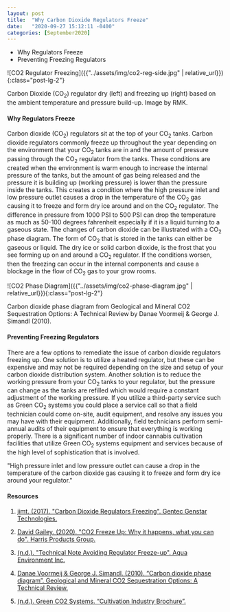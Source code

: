 ```yaml
---
layout: post
title:  "Why Carbon Dioxide Regulators Freeze"
date:   "2020-09-27 15:12:11 -0400"
categories: [September2020]
---
```





* Why Regulators Freeze
* Preventing Freezing Regulators




![CO2 Regulator Freezing]({{"../assets/img/co2-reg-side.jpg" | relative_url}}){:class="post-lg-2"}
<div class="text-center blog-caption">
Carbon Dioxide (CO<sub>2</sub>) regulator dry (left) and freezing up (right) based on the ambient temperature and pressure build-up. Image by RMK.
</div>



#### Why Regulators Freeze
Carbon dioxide (CO<sub>2</sub>) regulators sit at the top of your CO<sub>2</sub> tanks. Carbon dioxide regulators commonly freeze up throughout the year depending on the environment that your CO<sub>2</sub> tanks are in and the amount of pressure passing through the CO<sub>2</sub> regulator from the tanks. These conditions are created when the environment is warm enough to increase the internal pressure of the tanks, but the amount of gas being released and the pressure it is building up (working pressure) is lower than the pressure inside the tanks. This creates a condition where the high pressure inlet and low pressure outlet causes a drop in the temperature of the CO<sub>2</sub> gas causing it to freeze and form dry ice around and on the CO<sub>2</sub> regulator. The difference in pressure from 1000 PSI to 500 PSI can drop the temperature as much as 50-100 degrees fahrenheit especially if it is a liquid turning to a gaseous state. The changes of carbon dioxide can be illustrated with a CO<sub>2</sub> phase diagram. The form of CO<sub>2</sub> that is stored in the tanks can either be gaseous or liquid. The dry ice or solid carbon dioxide, is the frost that you see forming up on and around a CO<sub>2</sub> regulator. If the conditions worsen, then the freezing can occur in the internal components and cause a blockage in the flow of CO<sub>2</sub> gas to your grow rooms. 




![CO2 Phase Diagram]({{"../assets/img/co2-phase-diagram.jpg" | relative_url}}){:class="post-lg-2"}
<div class="text-center blog-caption">
Carbon dioxide phase diagram from Geological and Mineral CO2 Sequestration Options: A Technical Review by Danae Voormeij & George J. Simandl (2010). 
</div>




#### Preventing Freezing Regulators
There are a few options to remediate the issue of carbon dioxide regulators freezing up. One solution is to utilize a heated regulator, but these can be expensive and may not be required depending on the size and setup of your carbon dioxide distribution system. Another solution is to reduce the working pressure from your CO<sub>2</sub> tanks to your regulator, but the pressure can change as the tanks are refilled which would require a constant adjustment of the working pressure. If you utilize a third-party service such as Green CO<sub>2</sub> systems you could place a service call so that a field technician could come on-site, audit equipment, and resolve any issues you may have with their equipment. Additionally, field technicians perform semi-annual audits of their equipment to ensure that everything is working properly. There is a significant number of indoor cannabis cultivation facilities that utilize Green CO<sub>2</sub> systems equipment and services because of the high level of sophistication that is involved. 



<div class="text-center blog-quote">
"High pressure inlet and low pressure outlet can cause a drop in the temperature of the carbon dioxide gas causing it to freeze and form dry ice around your regulator." 
</div>



#### Resources
1. <a href="http://www.genstartech.com/blog/carbon-dioxide-regulators-freezing"> jimt. (2017). "Carbon Dioxide Regulators Freezing". Gentec Genstar Technologies.  
</a>

2. <a href="https://www.harrisproductsgroup.com/en/Expert-Advice/Articles/CO2-Freeze-Up.aspx"> David Gailey. (2020). "CO2 Freeze Up: Why it happens, what you can do". Harris Products Group. 
</a>

3. <a href="https://www.aquaenvironmentinc.com/pdf/Avoiding-Regulator-Freeze-Up.pdf"> (n.d.). "Technical Note Avoiding Regulator Freeze-up". Aqua Environment Inc. 
</a>

4. <a href="https://www.researchgate.net/figure/Carbon-dioxide-phase-diagram-The-critical-point-for-CO-2-when-it-reaches-supercritical_fig2_246314679"> Danae Voormeij &amp; George J. Simandl. (2010). “Carbon dioxide phase diagram”. Geological and Mineral CO2 Sequestration Options: A Technical Review. 
</a>

5. <a href="https://greenco2systems.com/wp-content/uploads/2018/05/GreenCo2-Brochure_Cultivation_FINAL.pdf"> (n.d.). Green CO2 Systems. “Cultivation Industry Brochure”. 
</a>
